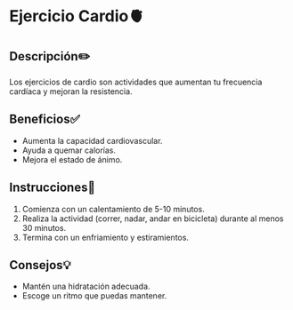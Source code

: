 # Ejercicio Cardio🫀

## Descripción✏️
Los ejercicios de cardio son actividades que aumentan tu frecuencia cardíaca y mejoran la resistencia.

## Beneficios✅
- Aumenta la capacidad cardiovascular.
- Ayuda a quemar calorías.
- Mejora el estado de ánimo.

## Instrucciones📝
1. Comienza con un calentamiento de 5-10 minutos.
2. Realiza la actividad (correr, nadar, andar en bicicleta) durante al menos 30 minutos.
3. Termina con un enfriamiento y estiramientos.

## Consejos💡
- Mantén una hidratación adecuada.
- Escoge un ritmo que puedas mantener. 